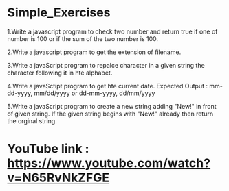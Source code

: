 # Simple_Exercises

1.Write a javascript program to check two number and return true if one of number is 100 or if the sum of the two number is 100.

2.Write a javascript program to get the extension of filename.

3.Write a javaScript program to repalce character in a given string the character following it in hte alphabet.

4.Write a javaSctipt program to get hte current date.
Expected Output : mm-dd-yyyy, mm/dd/yyyy or dd-mm-yyyy, dd/mm/yyyy

5.Write a javaScript program to create a new string adding "New!" in front of given string. If the given string begins with "New!" already then return the orginal string.


# YouTube link : https://www.youtube.com/watch?v=N65RvNkZFGE
